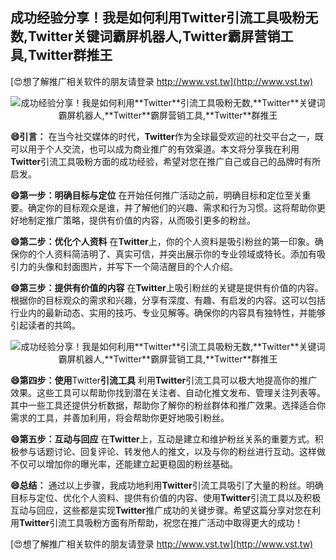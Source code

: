 ## **成功经验分享！我是如何利用**Twitter**引流工具吸粉无数,**Twitter**关键词霸屏机器人,**Twitter**霸屏营销工具,**Twitter**群推王**

[😍想了解推广相关软件的朋友请登录 http://www.vst.tw](http://www.vst.tw)

 <center><img src="https://vst.tw/MP4/tuiguang/png/0.png" alt="成功经验分享！我是如何利用**Twitter**引流工具吸粉无数,**Twitter**关键词霸屏机器人,**Twitter**霸屏营销工具,**Twitter**群推王"></center>

**😄引言：**
在当今社交媒体的时代，**Twitter**作为全球最受欢迎的社交平台之一，既可以用于个人交流，也可以成为商业推广的有效渠道。本文将分享我在利用**Twitter**引流工具吸粉方面的成功经验，希望对您在推广自己或自己的品牌时有所启发。

**😄第一步：明确目标与定位**
在开始任何推广活动之前，明确目标和定位至关重要。确定你的目标观众是谁，并了解他们的兴趣、需求和行为习惯。这将帮助你更好地制定推广策略，提供有价值的内容，从而吸引更多的粉丝。

**😄第二步：优化个人资料**
在**Twitter**上，你的个人资料是吸引粉丝的第一印象。确保你的个人资料简洁明了、真实可信，并突出展示你的专业领域或特长。添加有吸引力的头像和封面图片，并写下一个简洁醒目的个人介绍。

**😄第三步：提供有价值的内容**
在**Twitter**上吸引粉丝的关键是提供有价值的内容。根据你的目标观众的需求和兴趣，分享有深度、有趣、有启发的内容。这可以包括行业内的最新动态、实用的技巧、专业见解等。确保你的内容具有独特性，并能够引起读者的共鸣。

 <center><img src="https://vst.tw/MP4/tuiguang/png/1.png" alt="成功经验分享！我是如何利用**Twitter**引流工具吸粉无数,**Twitter**关键词霸屏机器人,**Twitter**霸屏营销工具,**Twitter**群推王"></center>

**😄第四步：使用**Twitter**引流工具**
利用**Twitter**引流工具可以极大地提高你的推广效果。这些工具可以帮助你找到潜在关注者、自动化推文发布、管理关注列表等。其中一些工具还提供分析数据，帮助你了解你的粉丝群体和推广效果。选择适合你需求的工具，并善加利用，将会帮助你更好地吸引粉丝。

**😄第五步：互动与回应**
在**Twitter**上，互动是建立和维护粉丝关系的重要方式。积极参与话题讨论、回复评论、转发他人的推文，以及与你的粉丝进行互动。这样做不仅可以增加你的曝光率，还能建立起更稳固的粉丝基础。

**😄总结：**
通过以上步骤，我成功地利用**Twitter**引流工具吸引了大量的粉丝。明确目标与定位、优化个人资料、提供有价值的内容、使用**Twitter**引流工具以及积极互动与回应，这些都是实现**Twitter**推广成功的关键步骤。希望这篇分享对您在利用**Twitter**引流工具吸粉方面有所帮助，祝您在推广活动中取得更大的成功！

[😍想了解推广相关软件的朋友请登录 http://www.vst.tw](http://www.vst.tw)



